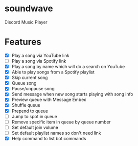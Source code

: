 # soundwave
Discord Music Player

# Features
- [x] Play a song via YouTube link
- [ ] Play a song via Spotify link
- [x] Play a song by name which will do a search on YouTube
- [x] Able to play songs from a Spotify playlist
- [x] Skip current song
- [x] Queue song
- [x] Pause/unpause song
- [x] Send message when new song starts playing with song info
- [x] Preview queue with Message Embed
- [x] Shuffle queue
- [x] Prepend to queue
- [ ] Jump to spot in queue
- [ ] Remove specific item in queue by queue number
- [ ] Set default join volume
- [ ] Set default playlist names so don't need link
- [x] Help command to list bot commands
